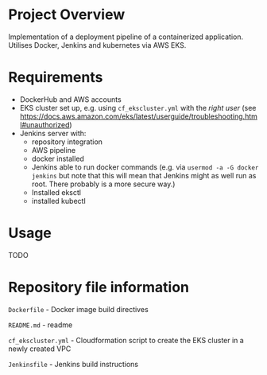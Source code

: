 # Project Overview

Implementation of a deployment pipeline of a containerized application.
Utilises Docker, Jenkins and kubernetes via AWS EKS.

# Requirements

* DockerHub and AWS accounts
* EKS cluster set up, e.g. using `cf_ekscluster.yml` with the _right user_ (see https://docs.aws.amazon.com/eks/latest/userguide/troubleshooting.html#unauthorized)
* Jenkins server with:
    * repository integration
    * AWS pipeline
    * docker installed
    * Jenkins able to run docker commands (e.g. via `usermod -a -G docker jenkins` but note that this will mean that Jenkins might as well run as root. There probably is a more secure way.)
    * Installed eksctl
    * installed kubectl

# Usage

TODO

# Repository file information

`Dockerfile` - Docker image build directives

`README.md` - readme

`cf_ekscluster.yml` - Cloudformation script to create the EKS cluster in a newly created VPC

`Jenkinsfile` - Jenkins build instructions